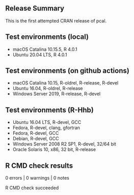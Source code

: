 
## Release Summary

This is the first attempted CRAN release of pcal.

## Test environments (local)

* macOS Catalina 10.15.5, R 4.0.1
* Ubuntu 20.04 LTS, R 4.0.1

## Test environments (on github actions)

* macOS Catalina 10.15, R-oldrel, R-release, R-devel  
* Ubuntu 16.04, R-oldrel, R-release
* Windows Server 2019, R-release, R-devel  

## Test environments (R-Hhb)

* Ubuntu 16.04 LTS, R-devel, GCC
* Fedora, R-devel, clang, gfortran
* Fedora, R-devel, GCC
* Debian, R-devel, GCC
* Windows Server 2008 R2 SP1, R-devel, 32/64 bit
* Oracle Solaris 10, x86, 32 bit, R-release

## R CMD check results

0 errors | 0 warnings | 0 notes

R CMD check succeeded

